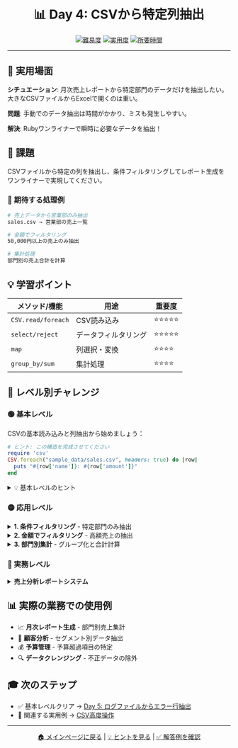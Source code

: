 <div align="center">

# 📊 Day 4: CSVから特定列抽出

[![難易度](https://img.shields.io/badge/難易度-🟡%20初級-yellow?style=flat-square)](#)
[![実用度](https://img.shields.io/badge/実用度-⭐⭐⭐⭐-yellow?style=flat-square)](#)
[![所要時間](https://img.shields.io/badge/所要時間-20分-blue?style=flat-square)](#)

</div>

---

## 🎯 実用場面

**シチュエーション**: 月次売上レポートから特定部門のデータだけを抽出したい。大きなCSVファイルからExcelで開くのは重い。

**問題**: 手動でのデータ抽出は時間がかかり、ミスも発生しやすい。

**解決**: Rubyワンライナーで瞬時に必要なデータを抽出！

## 📝 課題

CSVファイルから特定の列を抽出し、条件フィルタリングしてレポート生成をワンライナーで実現してください。

### 🎯 期待する処理例
```bash
# 売上データから営業部のみ抽出
sales.csv → 営業部の売上一覧

# 金額でフィルタリング
50,000円以上の売上のみ抽出

# 集計処理
部門別の売上合計を計算
```

## 💡 学習ポイント

| メソッド/機能 | 用途 | 重要度 |
|--------------|------|--------|
| `CSV.read/foreach` | CSV読み込み | ⭐⭐⭐⭐⭐ |
| `select/reject` | データフィルタリング | ⭐⭐⭐⭐⭐ |
| `map` | 列選択・変換 | ⭐⭐⭐⭐ |
| `group_by/sum` | 集計処理 | ⭐⭐⭐⭐ |

## 🚀 レベル別チャレンジ

### 🟢 基本レベル
CSVの基本読み込みと列抽出から始めましょう：

```ruby
# ヒント: この構造を完成させてください
require 'csv'
CSV.foreach("sample_data/sales.csv", headers: true) do |row|
  puts "#{row['name']}: #{row['amount']}"
end
```

<details>
<summary>💡 基本レベルのヒント</summary>

- `headers: true` でヘッダー行を列名として使用
- `row['列名']` で特定の列にアクセス
- `CSV.foreach` はメモリ効率が良い

</details>

### 🟡 応用レベル

<details>
<summary><strong>1. 条件フィルタリング</strong> - 特定部門のみ抽出</summary>

```ruby
require 'csv'
CSV.foreach("sample_data/sales.csv", headers: true) do |row|
  puts row if row['department'] == '営業部'
end
```

</details>

<details>
<summary><strong>2. 金額でフィルタリング</strong> - 高額売上の抽出</summary>

```ruby
require 'csv'
CSV.read("sample_data/sales.csv", headers: true)
  .select { |row| row['amount'].to_i >= 50000 }
  .each { |row| puts "#{row['name']}: #{row['amount']}円" }
```

</details>

<details>
<summary><strong>3. 部門別集計</strong> - グループ化と合計計算</summary>

```ruby
require 'csv'
sales = CSV.read("sample_data/sales.csv", headers: true)
dept_totals = sales.group_by { |row| row['department'] }
                   .transform_values { |rows| rows.sum { |r| r['amount'].to_i } }
dept_totals.each { |dept, total| puts "#{dept}: #{total}円" }
```

</details>

### 🔴 実務レベル

<details>
<summary><strong>売上分析レポートシステム</strong></summary>

複数CSVファイルの統合、時系列分析、トップ10抽出を1行で実装。

</details>

## 📊 実際の業務での使用例

- 📈 **月次レポート生成** - 部門別売上集計
- 👥 **顧客分析** - セグメント別データ抽出
- 💰 **予算管理** - 予算超過項目の特定
- 🔍 **データクレンジング** - 不正データの除外

## 🎓 次のステップ

- ✅ 基本レベルクリア → [Day 5: ログファイルからエラー行抽出](../day5_log_errors/problem.md)
- 🔗 関連する実用例 → [CSV高度操作](../../../phase2_data_transformation/week3_structured_data/day8_csv_advanced/problem.md)

---

<div align="center">

[🏠 メインページに戻る](../../../README.md) | [💡 ヒントを見る](hints.md) | [✅ 解答例を確認](solution.rb)

</div>